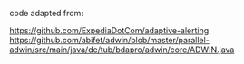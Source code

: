 code adapted from:

https://github.com/ExpediaDotCom/adaptive-alerting
https://github.com/abifet/adwin/blob/master/parallel-adwin/src/main/java/de/tub/bdapro/adwin/core/ADWIN.java